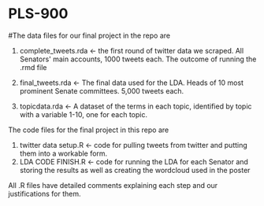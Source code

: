 # PLS-900

#The data files for our final project in the repo are
 1) complete_tweets.rda <- the first round of twitter data we scraped. All Senators' main accounts, 1000 tweets each. 
                           The outcome of running the .rmd file 
 2) final_tweets.rda <- The final data used for the LDA. Heads of 10 most prominent Senate committees. 5,000 tweets each.
 
 3) topicdata.rda <- A dataset of the terms in each topic, identified by topic with a variable 1-10, one for each topic. 

 The code files for the final project in this repo are
 1) twitter data setup.R <- code for pulling tweets from twitter and putting them into a workable form.
 2) LDA CODE FINISH.R <- code for running the LDA for each Senator and storing the results
     as well as creating the wordcloud used in the poster


All .R files have detailed comments explaining each step and our justifications for them. 
 
